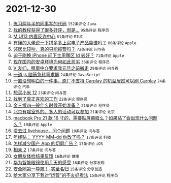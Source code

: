 # 2021-12-30

1. [练习两年半的同事写的代码](https://www.v2ex.com/t/825212) `152条评论` `Java`
1. [我的教程获得了很多好评，但是...](https://www.v2ex.com/t/825222) `95条评论` `程序员`
1. [MIUI13 内置反诈中心](https://www.v2ex.com/t/825250) `81条评论` `MIUI`
1. [有懂的大佬说一下拼多多上买电子产品靠谱吗？](https://www.v2ex.com/t/825281) `80条评论` `Apple`
1. [邻居比较吵，真的只能报警吗？](https://www.v2ex.com/t/825230) `72条评论` `问与答`
1. [迫于刚换 iPhone 问下主用哪区 Id 较好？](https://www.v2ex.com/t/825215) `71条评论` `Apple`
1. [现在国内的安卓环境为何如此恶劣](https://www.v2ex.com/t/825332) `36条评论` `程序员`
1. [V 友们，租房中介要求我元旦之前搬走](https://www.v2ex.com/t/825310) `29条评论` `问与答`
1. [一道 js 脑筋急转弯求解](https://www.v2ex.com/t/825334) `24条评论` `JavaScript`
1. [一直没想明白的一件事，原厂不支持 Carplay 的机型居然可以刷 Carplay](https://www.v2ex.com/t/825257) `24条评论` `汽车`
1. [想买小米 12](https://www.v2ex.com/t/825326) `23条评论` `问与答`
1. [找到了真正喜欢的工作](https://www.v2ex.com/t/825328) `22条评论` `程序员`
1. [金三银四一般什么时候开始准备？](https://www.v2ex.com/t/825214) `21条评论` `程序员`
1. [北京有啥室外的、多人的活动可以参加](https://www.v2ex.com/t/825202) `21条评论` `北京`
1. [macbook Pro 21 款 16 寸的，需要贴屏幕膜么？如果贴了会出现什么问题么？](https://www.v2ex.com/t/825275) `19条评论` `Apple`
1. [没去过 livehouse，问个问题](https://www.v2ex.com/t/825199) `19条评论` `问与答`
1. [年经贴： YYYY-MM-dd 你改了吗？](https://www.v2ex.com/t/825343) `17条评论` `科技`
1. [怎样减少国产 App 的切屏广告？](https://www.v2ex.com/t/825292) `17条评论` `iOS`
1. [相亲 2](https://www.v2ex.com/t/825240) `17条评论` `问与答`
1. [女朋友体检结果反馈](https://www.v2ex.com/t/825265) `16条评论` `健康`
1. [华为智能眼镜使用几天的感受](https://www.v2ex.com/t/825218) `16条评论` `分享发现`
1. [安全圈第一导航！-实至名归](https://www.v2ex.com/t/825319) `15条评论` `分享创造`
1. [给大家分享下我对“运营”的不友好看法](https://www.v2ex.com/t/825317) `15条评论` `程序员`
